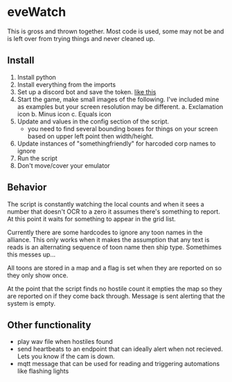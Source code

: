 # eveWatch

This is gross and thrown together. Most code is used, some may not be and is left over from trying things and never cleaned up.

## Install
1. Install python
2. Install everything from the imports
3. Set up a discord bot and save the token. [like this](https://discordpy.readthedocs.io/en/stable/discord.html#discord-intro)
4. Start the game, make small images of the following. I've included mine as examples but your screen resolution may be different.
    a. Exclamation icon
	b. Minus icon
	c. Equals icon
5. Update and values in the config section of the script.
    * you need to find several bounding boxes for things on your screen based on upper left point then width/height.
6. Update instances of "somethingfriendly" for harcoded corp names to ignore
7. Run the script
8. Don't move/cover your emulator


## Behavior
The script is constantly watching the local counts and when it sees a number that doesn't OCR to a zero it assumes there's something to report. At this point it waits for something to appear in the grid list. 

Currently there are some hardcodes to ignore any toon names in the alliance. This only works when it makes the assumption that any text is reads is an alternating sequence of toon name then ship type. Somethimes this messes up...

All toons are stored in a map and a flag is set when they are reported on so they only show once. 

At the point that the script finds no hostile count it empties the map so they are reported on if they come back through. Message is sent alerting that the system is empty.

## Other functionality
* play wav file when hostiles found
* send heartbeats to an endpoint that can ideally alert when not recieved. Lets you know if the cam is down.
* mqtt message that can be used for reading and triggering automations like flashing lights